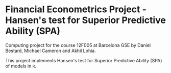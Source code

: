 # Financial Econometrics Project - Hansen's test for Superior Predictive Ability (SPA)

Computing project for the course 12F005 at Barcelona GSE by Daniel Bestard, Michael Cameron and Akhil Lohia.

This project implements Hansen's test for Superior Predictive Ability (SPA) of models in `R`.
